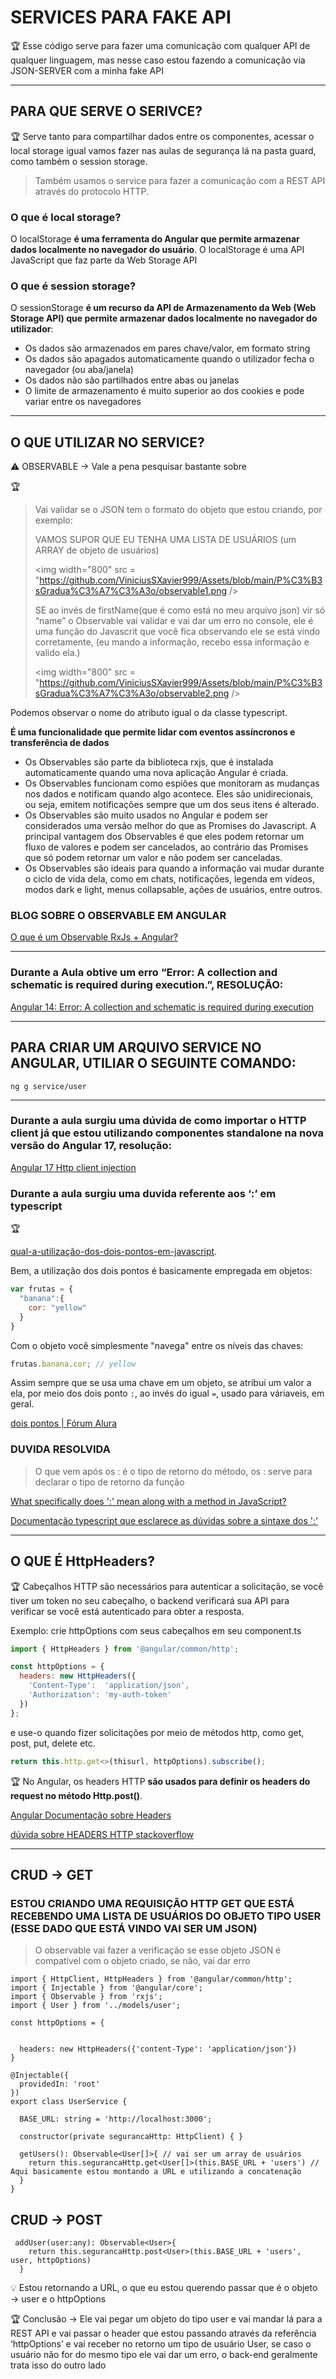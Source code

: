 # SERVICES PARA FAKE API

🏆 Esse código serve para fazer uma comunicação com qualquer API de qualquer linguagem, mas nesse caso estou fazendo a comunicação via JSON-SERVER com a minha fake API


---

## PARA QUE SERVE O SERIVCE?

🏆 Serve tanto para compartilhar dados entre os componentes, acessar o local storage igual vamos fazer nas aulas de segurança lá na pasta guard, como também o session storage.

> Também usamos o service para fazer a comunicação com a REST API através do protocolo HTTP.
> 

### O que é local storage?

O localStorage **é uma ferramenta do Angular que permite armazenar dados localmente no navegador do usuário**. O localStorage é uma API JavaScript que faz parte da Web Storage API

### O que é session storage?

O sessionStorage **é um recurso da API de Armazenamento da Web (Web Storage API) que permite armazenar dados localmente no navegador do utilizador**:

- Os dados são armazenados em pares chave/valor, em formato string
- Os dados são apagados automaticamente quando o utilizador fecha o navegador (ou aba/janela)
- Os dados não são partilhados entre abas ou janelas
- O limite de armazenamento é muito superior ao dos cookies e pode variar entre os navegadores

---

## O QUE UTILIZAR NO SERVICE?

⚠️ OBSERVABLE → Vale a pena pesquisar bastante sobre

🏆

> Vai validar se o JSON tem o formato do objeto que estou criando, por exemplo:
> 
> 
> 
> VAMOS SUPOR QUE EU TENHA UMA LISTA DE USUÁRIOS (um ARRAY de objeto de usuários)
> 
> <img width="800" src = "https://github.com/ViniciusSXavier999/Assets/blob/main/P%C3%B3sGradua%C3%A7%C3%A3o/observable1.png />
> 
> SE ao invés de firstName(que é como está no meu arquivo json) vir só “name” o Observable vai validar e vai dar um erro no console, ele é uma função do Javascrit que você fica observando ele se está vindo corretamente, (eu mando a informação, recebo essa informação e valido ela.)
> 
> <img width="800" src = "https://github.com/ViniciusSXavier999/Assets/blob/main/P%C3%B3sGradua%C3%A7%C3%A3o/observable2.png />
> 

Podemos observar o nome do atributo igual o da classe typescript.


**É uma funcionalidade que permite lidar com eventos assíncronos e transferência de dados**

- Os Observables são parte da biblioteca rxjs, que é instalada automaticamente quando uma nova aplicação Angular é criada.
- Os Observables funcionam como espiões que monitoram as mudanças nos dados e notificam quando algo acontece. Eles são unidirecionais, ou seja, emitem notificações sempre que um dos seus itens é alterado.
- Os Observables são muito usados no Angular e podem ser considerados uma versão melhor do que as Promises do Javascript. A principal vantagem dos Observables é que eles podem retornar um fluxo de valores e podem ser cancelados, ao contrário das Promises que só podem retornar um valor e não podem ser canceladas.
- Os Observables são ideais para quando a informação vai mudar durante o ciclo de vida dela, como em chats, notificações, legenda em vídeos, modos dark e light, menus collapsable, ações de usuários, entre outros.

### BLOG SOBRE O OBSERVABLE EM ANGULAR

[O que é um Observable RxJs + Angular?](https://vidafullstack.com.br/angular/o-que-e-um-observable-rxjs-angular/)

---

### Durante a Aula obtive um erro “Error: A collection and schematic is required during execution.”,  RESOLUÇÃO:

[Angular 14: Error: A collection and schematic is required during execution](https://stackoverflow.com/questions/74143722/angular-14-error-a-collection-and-schematic-is-required-during-execution)

---

## PARA CRIAR UM ARQUIVO SERVICE NO ANGULAR, UTILIAR O SEGUINTE COMANDO:

```tsx
ng g service/user
```

---

### Durante a aula surgiu uma dúvida de como importar o HTTP client já que estou utilizando componentes standalone na nova versão do Angular 17, resolução:

[Angular 17 Http client injection](https://stackoverflow.com/questions/77483538/angular-17-http-client-injection)

### Durante a aula surgiu uma duvida referente aos ‘:’ em typescript

🏆

[qual-a-utilização-dos-dois-pontos-em-javascript](https://pt.stackoverflow.com/questions/108626/qual-a-utiliza%C3%A7%C3%A3o-dos-dois-pontos-em-javascript#:~:text=Neste%20contexto%20espec%C3%ADfico%20ele%20%C3%A9,%C3%89%20usado%20em%20object%20literals).

Bem, a utilização dos dois pontos é basicamente empregada em objetos:

```jsx
var frutas = {
  "banana":{
    cor: "yellow"
  }
}

```

Com o objeto você simplesmente "navega" entre os níveis das chaves:

```jsx
frutas.banana.cor; // yellow

```

Assim sempre que se usa uma chave em um objeto, se atribui um valor a ela, por meio dos dois ponto `:`, ao invés do igual `=`, usado para váriaveis, em geral.

[dois pontos | Fórum Alura](https://cursos.alura.com.br/forum/topico-dois-pontos-57152)

### DUVIDA RESOLVIDA

> O que vem após os : é o tipo de retorno do método, os : serve para declarar o tipo de retorno da função
> 

[What specifically does ':' mean along with a method in JavaScript?](https://stackoverflow.com/questions/79212615/what-specifically-does-mean-along-with-a-method-in-javascript)

[Documentação typescript que esclarece as dúvidas sobre a sintaxe dos ':'](https://www.typescriptlang.org/docs/handbook/2/everyday-types.html#return-type-annotations)


---

## O QUE É HttpHeaders?

🏆 Cabeçalhos HTTP são necessários para autenticar a solicitação, se você tiver um token no seu cabeçalho, o backend verificará sua API para verificar se você está autenticado para obter a resposta.

Exemplo: crie httpOptions com seus cabeçalhos em seu component.ts

```jsx
import { HttpHeaders } from '@angular/common/http';

const httpOptions = {
  headers: new HttpHeaders({
    'Content-Type':  'application/json',
    'Authorization': 'my-auth-token'
  })
};

```

e use-o quando fizer solicitações por meio de métodos http, como get, post, put, delete etc.

```jsx
return this.http.get<>(thisurl, httpOptions).subscribe();
```

🏆 No Angular, os headers HTTP **são usados para definir os headers do request no método Http.post()**. 

[Angular Documentação sobre Headers](https://v17.angular.io/guide/understanding-communicating-with-http#http-headers)

[dúvida sobre HEADERS HTTP stackoverflow](https://stackoverflow.com/questions/57864827/what-is-httpheaders-and-why-is-it-used-in-angular)


---

## CRUD → GET

### ESTOU CRIANDO UMA REQUISIÇÃO HTTP GET QUE ESTÁ RECEBENDO UMA LISTA DE USUÁRIOS DO OBJETO TIPO USER (ESSE DADO QUE ESTÁ VINDO VAI SER UM JSON)

> O observable vai fazer a verificação se esse objeto JSON é compatível com o objeto criado, se não, vai dar erro
> 

```tsx
import { HttpClient, HttpHeaders } from '@angular/common/http';
import { Injectable } from '@angular/core';
import { Observable } from 'rxjs';
import { User } from '../models/user';

const httpOptions = {

  
  headers: new HttpHeaders({'content-Type': 'application/json'})
}

@Injectable({
  providedIn: 'root'
})
export class UserService {

  BASE_URL: string = 'http://localhost:3000';

  constructor(private segurancaHttp: HttpClient) { }

  getUsers(): Observable<User[]>{ // vai ser um array de usuários
    return this.segurancaHttp.get<User[]>(this.BASE_URL + 'users') // Aqui basicamente estou montando a URL e utilizando a concatenação
  }
}

```

## CRUD → POST

```tsx
 addUser(user:any): Observable<User>{
    return this.segurancaHttp.post<User>(this.BASE_URL + 'users', user, httpOptions)
  }
```

💡 Estou retornando a URL, o que eu estou querendo passar que é o objeto → user e o httpOptions


🏆 Conclusão → Ele vai pegar um objeto do tipo user e vai mandar lá para a REST API e vai passar o header que estou passando através da referência ‘httpOptions’ e vai receber no retorno um tipo de usuário User, se caso o usuário não for do mesmo tipo ele vai dar um erro, o back-end geralmente trata isso do outro lado

